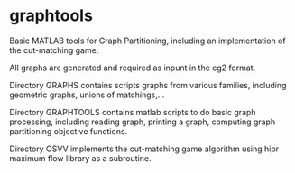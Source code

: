 # graphtools
Basic MATLAB tools for Graph Partitioning, including an implementation of the cut-matching game.

All graphs are generated and required as inpunt in the eg2 format.

Directory GRAPHS contains scripts  graphs from various families, including geometric graphs, unions of matchings,...

Directory GRAPHTOOLS contains matlab scripts to do basic graph processing, including reading graph, printing a graph, computing graph partitioning objective functions.


Directory OSVV implements the cut-matching game algorithm using hipr maximum flow library as a subroutine.
